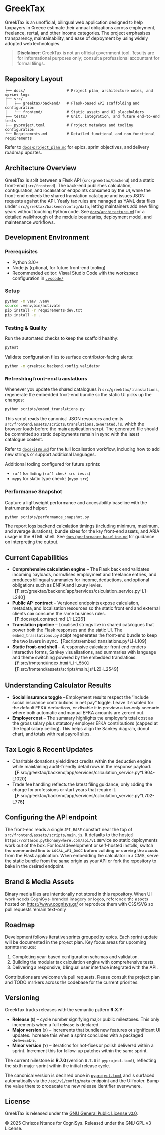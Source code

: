 # GreekTax

GreekTax is an unofficial, bilingual web application designed to help taxpayers
in Greece estimate their annual obligations across employment, freelance,
rental, and other income categories. The project emphasises transparency,
maintainability, and ease of deployment by using widely adopted web
technologies.

> **Disclaimer**: GreekTax is not an official government tool. Results are for
> informational purposes only; consult a professional accountant for formal
> filings.

## Repository Layout

```
├── docs/                   # Project plan, architecture notes, and sprint logs
├── src/
│   ├── greektax/backend/   # Flask-based API scaffolding and configuration
│   └── frontend/           # Static assets and UI placeholders
├── tests/                  # Unit, integration, and future end-to-end tests
├── pyproject.toml          # Project metadata and tooling configuration
└── Requirements.md         # Detailed functional and non-functional requirements
```

Refer to [`docs/project_plan.md`](docs/project_plan.md) for epics, sprint
objectives, and delivery roadmap updates.

## Architecture Overview

GreekTax is split between a Flask API (`src/greektax/backend`) and a static
front-end (`src/frontend`). The back-end publishes calculation, configuration,
and localisation endpoints consumed by the UI, while the front-end embeds the
shared translation catalogue and issues JSON requests against the API. Yearly
tax rules are managed as YAML data files under
`src/greektax/backend/config/data`, letting maintainers add new filing years
without touching Python code. See [`docs/architecture.md`](docs/architecture.md)
for a detailed walkthrough of the module boundaries, deployment model, and
maintenance workflows.

## Development Environment

### Prerequisites
- Python 3.10+
- Node.js (optional, for future front-end tooling)
- Recommended editor: Visual Studio Code with the workspace configuration in
  [`.vscode/`](.vscode/)

### Setup

```bash
python -m venv .venv
source .venv/bin/activate
pip install -r requirements-dev.txt
pip install -e .
```

### Testing & Quality

Run the automated checks to keep the scaffold healthy:

```bash
pytest
```

Validate configuration files to surface contributor-facing alerts:

```bash
python -m greektax.backend.config.validator
```

### Refreshing front-end translations

Whenever you update the shared catalogues in `src/greektax/translations`,
regenerate the embedded front-end bundle so the static UI picks up the changes:

```bash
python scripts/embed_translations.py
```

This script reads the canonical JSON resources and emits
`src/frontend/assets/scripts/translations.generated.js`, which the browser loads
before the main application script. The generated file should be committed so
static deployments remain in sync with the latest catalogue content.

Refer to [`docs/i18n.md`](docs/i18n.md) for the full localisation workflow,
including how to add new strings or support additional languages.

Additional tooling configured for future sprints:

- `ruff` for linting (`ruff check src tests`)
- `mypy` for static type checks (`mypy src`)

### Performance Snapshot

Capture a lightweight performance and accessibility baseline with the
instrumented helper:

```bash
python scripts/performance_snapshot.py
```

The report logs backend calculation timings (including minimum, maximum, and
average durations), bundle sizes for the key front-end assets, and ARIA usage in
the HTML shell. See [`docs/performance_baseline.md`](docs/performance_baseline.md)
for guidance on interpreting the output.

## Current Capabilities

- **Comprehensive calculation engine** – The Flask back end validates incoming
  payloads, normalises employment and freelance entries, and produces bilingual
  summaries for income, deductions, and optional obligations such as ENFIA and
  luxury levies.【F:src/greektax/backend/app/services/calculation_service.py†L1-L240】
- **Public API contract** – Versioned endpoints expose calculation, metadata,
  and localisation resources so the static front end and external clients can
  consume the same business rules.【F:docs/api_contract.md†L1-L226】
- **Translation pipeline** – Localised strings live in shared catalogues that
  power both the Flask responses and the static UI. The `embed_translations.py`
  script regenerates the front-end bundle to keep the two layers in sync.【F:scripts/embed_translations.py†L1-L109】
- **Static front-end shell** – A responsive calculator front end renders
  interactive forms, Sankey visualisations, and summaries with language and
  theme switching powered by the embedded translations.【F:src/frontend/index.html†L1-L560】【F:src/frontend/assets/scripts/main.js†L20-L2549】

## Understanding Calculator Results

- **Social insurance toggle** – Employment results respect the “Include social
  insurance contributions in net pay” toggle. Leave it enabled for the default
  EFKA deductions, or disable it to preview a tax-only scenario where both
  automatic and manual EFKA amounts are zeroed out.
- **Employer cost** – The summary highlights the employer’s total cost as the
  gross salary plus statutory employer EFKA contributions (capped at the legal
  salary ceiling). This helps align the Sankey diagram, donut chart, and totals
  with real payroll slips.

## Tax Logic & Recent Updates

- Charitable donations yield direct credits within the deduction engine while
  maintaining audit-friendly detail rows in the response payload.【F:src/greektax/backend/app/services/calculation_service.py†L904-L1020】
- Trade fee handling reflects the latest filing guidance, only adding the charge
  for professions or start years that require it.【F:src/greektax/backend/app/services/calculation_service.py†L702-L776】

## Configuring the API endpoint

The front-end reads a single `API_BASE` constant near the top of
`src/frontend/assets/scripts/main.js`. It defaults to the hosted
`https://cntanos.pythonanywhere.com/api/v1` service so static deployments work
out of the box. For local development or self-hosted installs, switch the
commented line to `LOCAL_API_BASE` before building or serving the assets from the
Flask application. When embedding the calculator in a CMS, serve the static
bundle from the same origin as your API or fork the repository to bake in the
desired endpoint.

## Brand & Media Assets

Binary media files are intentionally not stored in this repository. When UI work
needs CogniSys-branded imagery or logos, reference the assets hosted on
https://www.cognisys.gr/ or reproduce them with CSS/SVG so pull requests remain
text-only.

## Roadmap

Development follows iterative sprints grouped by epics. Each sprint update will
be documented in the project plan. Key focus areas for upcoming sprints include:

1. Completing year-based configuration schemas and validation.
2. Building the modular tax calculation engine with comprehensive tests.
3. Delivering a responsive, bilingual user interface integrated with the API.

Contributions are welcome via pull requests. Please consult the project plan and
TODO markers across the codebase for the current priorities.

## Versioning

GreekTax tracks releases with the semantic pattern **R.X.Y**:

- **Release** (`R`) – cycle number signifying major public milestones. This
  only increments when a full release is declared.
- **Major version** (`X`) – increments that bundle new features or significant
  UI updates. Increase this when a sprint concludes with a packaged
  deliverable.
- **Minor version** (`Y`) – iterations for hot-fixes or polish delivered within
  a sprint. Increment this for follow-up patches within the same sprint.

The current milestone is **R.7.0** (version `0.7.0` in `pyproject.toml`),
reflecting the sixth major sprint within the initial release cycle.

The canonical version is declared once in [`pyproject.toml`](pyproject.toml) and
is surfaced automatically via the `/api/v1/config/meta` endpoint and the UI
footer. Bump the value there to propagate the new release identifier
everywhere.

## License

GreekTax is released under the [GNU General Public License v3.0](LICENSE).

&copy; 2025 Christos Ntanos for CogniSys. Released under the GNU GPL v3 License.
